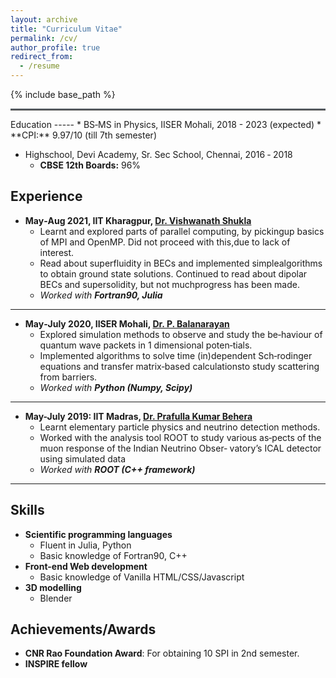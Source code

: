 ```yaml
---
layout: archive
title: "Curriculum Vitae"
permalink: /cv/
author_profile: true
redirect_from:
  - /resume
---
```


{% include base_path %}
<hr style="text-align:left;margin-left:0;border-top:2px solid #6b7278"> 
Education
-----
* BS‐MS in Physics, IISER Mohali, 2018 - 2023 (expected)
    * **CPI:** 9.97/10 (till 7th semester)

* Highschool, Devi Academy, Sr. Sec School, Chennai, 2016 ‐ 2018 
    * **CBSE 12th Boards:** 96%

Experience
-----
* **May‐Aug 2021, IIT Kharagpur, [Dr. Vishwanath Shukla](https://vishwanathshukla.in/)**
  * Learnt and explored parts of parallel computing, by pickingup basics of MPI and OpenMP. Did not proceed with this,due to lack of interest.
  * Read about superfluidity in BECs and implemented simplealgorithms to obtain ground state solutions. Continued to
read about dipolar BECs and supersolidity, but not muchprogress has been made.
  * *Worked with **Fortran90, Julia***

---

* **May‐July 2020, IISER Mohali, [Dr. P. Balanarayan](https://www.iisermohali.ac.in/faculty/dcs/balanarayan)**
  * Explored simulation methods to observe and study the be‐haviour of quantum wave packets in 1 dimensional poten‐tials.
  * Implemented algorithms to solve time (in)dependent Sch‐rodinger equations and transfer matrix‐based calculationsto study scattering from barriers.
  * *Worked with **Python (Numpy, Scipy)***

---

* **May-July 2019: IIT Madras, [Dr. Prafulla Kumar Behera](https://physics.iitm.ac.in/behera)**
  * Learnt elementary particle physics and neutrino detection methods.
  * Worked with the analysis tool ROOT to study various as‐pects of the muon response of the Indian Neutrino Obser‐
vatory’s ICAL detector using simulated data
  * *Worked with **ROOT (C++ framework)***

---

Skills
-----
* **Scientific programming languages**
  * Fluent in Julia, Python
  * Basic knowledge of Fortran90, C++
* **Front-end Web development**
  * Basic knowledge of Vanilla HTML/CSS/Javascript
* **3D modelling**
  * Blender

Achievements/Awards
-----
* **CNR Rao Foundation Award**: For obtaining 10 SPI in 2nd semester.
* **INSPIRE fellow**

<!-- Talks
======
  <ul>{% for post in site.talks %}
    {% include archive-single-talk-cv.html %}
  {% endfor %}</ul> -->
<!-- 
Publications
======
  <ul>{% for post in site.publications %}
    {% include archive-single-cv.html %}
  {% endfor %}</ul>
   -->

<!--   
Teaching
======
  <ul>{% for post in site.teaching %}
    {% include archive-single-cv.html %}
  {% endfor %}</ul>
  
<!-- Service and leadership
======
* Currently signed in to 43 different slack teams -->
